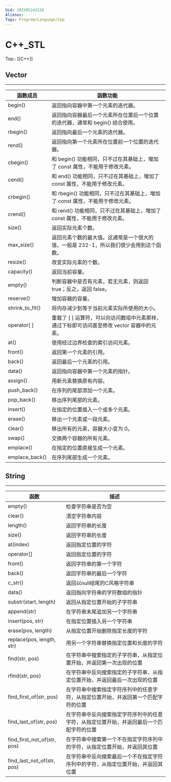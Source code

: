 ```yaml
---
Uid: 202305242228
Aliases: 
Tags: Program/Language/Cpp
---
```

# C++\_STL
Top:: [[C++]]

## Vector
---

|函数成员|函数功能|
|---|---|
|begin()|返回指向容器中第一个元素的迭代器。|
|end()|返回指向容器最后一个元素所在位置后一个位置的迭代器，通常和 begin() 结合使用。|
|rbegin()|返回指向最后一个元素的迭代器。|
|rend()|返回指向第一个元素所在位置前一个位置的迭代器。|
|cbegin()|和 begin() 功能相同，只不过在其基础上，增加了 const 属性，不能用于修改元素。|
|cend()|和 end() 功能相同，只不过在其基础上，增加了 const 属性，不能用于修改元素。|
|crbegin()|和 rbegin() 功能相同，只不过在其基础上，增加了 const 属性，不能用于修改元素。|
|crend()|和 rend() 功能相同，只不过在其基础上，增加了 const 属性，不能用于修改元素。|
|size()|返回实际元素个数。|
|max_size()|返回元素个数的最大值。这通常是一个很大的值，一般是 232-1，所以我们很少会用到这个函数。|
|resize()|改变实际元素的个数。|
|capacity()|返回当前容量。|
|empty()|判断容器中是否有元素，若无元素，则返回 true；反之，返回 false。|
|reserve()|增加容器的容量。|
| shrink_to_fit() | 将内存减少到等于当前元素实际所使用的大小。|
|operator[ ]|重载了 [ ] 运算符，可以向访问数组中元素那样，通过下标即可访问甚至修改 vector 容器中的元素。|
|at()|使用经过边界检查的索引访问元素。|
|front()|返回第一个元素的引用。|
|back()|返回最后一个元素的引用。|
|data()|返回指向容器中第一个元素的指针。|
|assign()|用新元素替换原有内容。|
|push_back()|在序列的尾部添加一个元素。|
|pop_back()|移出序列尾部的元素。|
|insert()|在指定的位置插入一个或多个元素。|
|erase()|移出一个元素或一段元素。|
|clear()|移出所有的元素，容器大小变为 0。|
|swap()|交换两个容器的所有元素。|
|emplace()|在指定的位置直接生成一个元素。|
|emplace_back()|在序列尾部生成一个元素。|

## String 
---

|函数|描述|
|---|---|
|empty()|检查字符串是否为空|
|clear()|清空字符串内容|
|length()|返回字符串的长度|
|size()|返回字符串的长度|
|at(index)|返回指定位置的字符|
|operator[]|返回指定位置的字符|
|front()|返回字符串的第一个字符|
|back()|返回字符串的最后一个字符|
|c_str()|返回以null结尾的C风格字符串|
|data()|返回指向字符串的字符数组的指针|
|substr(start, length)|返回从指定位置开始的子字符串|
|append(str)|在字符串末尾追加另一个字符串|
|insert(pos, str)|在指定位置插入另一个字符串|
|erase(pos, length)|从指定位置开始删除指定长度的字符|
|replace(pos, length, str)|用另一个字符串替换指定位置和长度的字符|
|find(str, pos)|在字符串中搜索指定的子字符串，从指定位置开始，并返回第一次出现的位置|
|rfind(str, pos)|在字符串中反向搜索指定的子字符串，从指定位置开始，并返回最后一次出现的位置|
|find_first_of(str, pos)|在字符串中搜索指定字符序列中的任意字符，从指定位置开始，并返回第一个匹配字符的位置|
|find_last_of(str, pos)|在字符串中反向搜索指定字符序列中的任意字符，从指定位置开始，并返回最后一个匹配字符的位置|
|find_first_not_of(str, pos)|在字符串中搜索第一个不在指定字符序列中的字符，从指定位置开始，并返回其位置|
|find_last_not_of(str, pos)|在字符串中反向搜索最后一个不在指定字符序列中的字符，从指定位置开始，并返回其位置|
